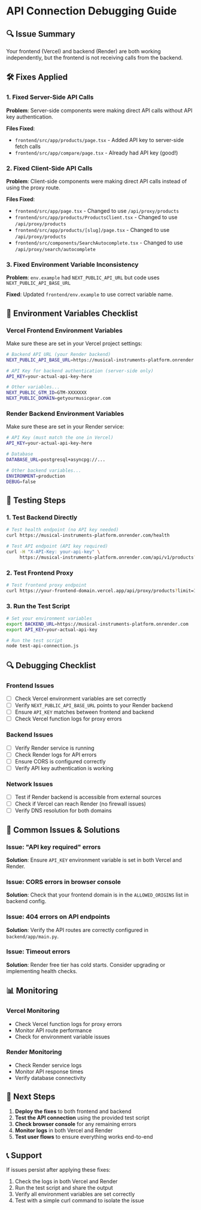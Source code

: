 # API Connection Debugging Guide

## 🔍 Issue Summary
Your frontend (Vercel) and backend (Render) are both working independently, but the frontend is not receiving calls from the backend.

## 🛠️ Fixes Applied

### 1. Fixed Server-Side API Calls
**Problem**: Server-side components were making direct API calls without API key authentication.

**Files Fixed**:
- `frontend/src/app/products/page.tsx` - Added API key to server-side fetch calls
- `frontend/src/app/compare/page.tsx` - Already had API key (good!)

### 2. Fixed Client-Side API Calls
**Problem**: Client-side components were making direct API calls instead of using the proxy route.

**Files Fixed**:
- `frontend/src/app/page.tsx` - Changed to use `/api/proxy/products`
- `frontend/src/app/products/ProductsClient.tsx` - Changed to use `/api/proxy/products`
- `frontend/src/app/products/[slug]/page.tsx` - Changed to use `/api/proxy/products`
- `frontend/src/components/SearchAutocomplete.tsx` - Changed to use `/api/proxy/search/autocomplete`

### 3. Fixed Environment Variable Inconsistency
**Problem**: `env.example` had `NEXT_PUBLIC_API_URL` but code uses `NEXT_PUBLIC_API_BASE_URL`

**Fixed**: Updated `frontend/env.example` to use correct variable name.

## 🔧 Environment Variables Checklist

### Vercel Frontend Environment Variables
Make sure these are set in your Vercel project settings:

```bash
# Backend API URL (your Render backend)
NEXT_PUBLIC_API_BASE_URL=https://musical-instruments-platform.onrender.com

# API Key for backend authentication (server-side only)
API_KEY=your-actual-api-key-here

# Other variables...
NEXT_PUBLIC_GTM_ID=GTM-XXXXXXX
NEXT_PUBLIC_DOMAIN=getyourmusicgear.com
```

### Render Backend Environment Variables
Make sure these are set in your Render service:

```bash
# API Key (must match the one in Vercel)
API_KEY=your-actual-api-key-here

# Database
DATABASE_URL=postgresql+asyncpg://...

# Other backend variables...
ENVIRONMENT=production
DEBUG=false
```

## 🧪 Testing Steps

### 1. Test Backend Directly
```bash
# Test health endpoint (no API key needed)
curl https://musical-instruments-platform.onrender.com/health

# Test API endpoint (API key required)
curl -H "X-API-Key: your-api-key" \
     https://musical-instruments-platform.onrender.com/api/v1/products?limit=1
```

### 2. Test Frontend Proxy
```bash
# Test frontend proxy endpoint
curl https://your-frontend-domain.vercel.app/api/proxy/products?limit=1
```

### 3. Run the Test Script
```bash
# Set your environment variables
export BACKEND_URL=https://musical-instruments-platform.onrender.com
export API_KEY=your-actual-api-key

# Run the test script
node test-api-connection.js
```

## 🔍 Debugging Checklist

### Frontend Issues
- [ ] Check Vercel environment variables are set correctly
- [ ] Verify `NEXT_PUBLIC_API_BASE_URL` points to your Render backend
- [ ] Ensure `API_KEY` matches between frontend and backend
- [ ] Check Vercel function logs for proxy errors

### Backend Issues
- [ ] Verify Render service is running
- [ ] Check Render logs for API errors
- [ ] Ensure CORS is configured correctly
- [ ] Verify API key authentication is working

### Network Issues
- [ ] Test if Render backend is accessible from external sources
- [ ] Check if Vercel can reach Render (no firewall issues)
- [ ] Verify DNS resolution for both domains

## 🚨 Common Issues & Solutions

### Issue: "API key required" errors
**Solution**: Ensure `API_KEY` environment variable is set in both Vercel and Render.

### Issue: CORS errors in browser console
**Solution**: Check that your frontend domain is in the `ALLOWED_ORIGINS` list in backend config.

### Issue: 404 errors on API endpoints
**Solution**: Verify the API routes are correctly configured in `backend/app/main.py`.

### Issue: Timeout errors
**Solution**: Render free tier has cold starts. Consider upgrading or implementing health checks.

## 📊 Monitoring

### Vercel Monitoring
- Check Vercel function logs for proxy errors
- Monitor API route performance
- Check for environment variable issues

### Render Monitoring
- Check Render service logs
- Monitor API response times
- Verify database connectivity

## 🎯 Next Steps

1. **Deploy the fixes** to both frontend and backend
2. **Test the API connection** using the provided test script
3. **Check browser console** for any remaining errors
4. **Monitor logs** in both Vercel and Render
5. **Test user flows** to ensure everything works end-to-end

## 📞 Support

If issues persist after applying these fixes:
1. Check the logs in both Vercel and Render
2. Run the test script and share the output
3. Verify all environment variables are set correctly
4. Test with a simple curl command to isolate the issue
